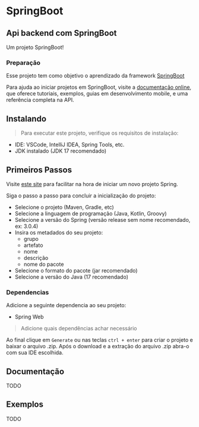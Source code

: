 # SpringBoot

## Api backend com SpringBoot

Um projeto SpringBoot!

### Preparação

Esse projeto tem como objetivo o aprendizado da framework [SpringBoot](https://spring.io/)

Para ajuda ao iniciar projetos em SpringBoot, visite a
[documentação online](https://docs.spring.io/spring-boot/docs/current/reference/htmlsingle/), que oferece tutoriais, exemplos, guias em desenvolvimento mobile, e uma referência completa na API.

## Instalando

> Para executar este projeto, verifique os requisitos de instalação:

- IDE: VSCode, IntelliJ IDEA, Spring Tools, etc.
- JDK instalado (JDK 17 recomendado)

## Primeiros Passos

Visite [este site](https://start.spring.io/) para facilitar na hora de iniciar um novo projeto Spring.

Siga o passo a passo para concluir a inicialização do projeto:

- Selecione o projeto (Maven, Gradle, etc)
- Selecione a linguagem de programação (Java, Kotlin, Groovy)
- Selecione a versão do Spring (versão release sem nome recomendado, ex: 3.0.4)
- Insira os metadados do seu projeto:
  - grupo
  - artefato
  - nome
  - descrição
  - nome do pacote
- Selecione o formato do pacote (jar recomendado)
- Selecione a versão do Java (17 recomendado)

### Dependencias

Adicione a seguinte dependencia ao seu projeto:

- Spring Web

> Adicione quais dependências achar necessário

Ao final clique em `Generate` ou nas teclas `ctrl + enter` para criar o projeto e baixar o arquivo .zip. Após o download e a extração do arquivo .zip abra-o com sua IDE escolhida.

## Documentação

TODO

## Exemplos

TODO
